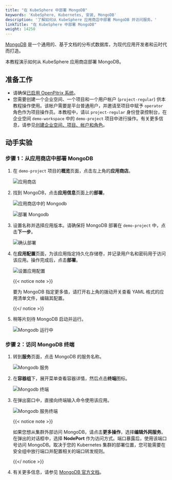 ```yaml
---
title: "在 KubeSphere 中部署 MongoDB"
keywords: 'KubeSphere, Kubernetes, 安装, MongoDB'
description: '了解如何从 KubeSphere 应用商店中部署 MongoDB 并访问服务。'
linkTitle: "在 KubeSphere 中部署 MongoDB"
weight: 14250
---
```


[MongoDB](https://www.mongodb.com/) 是一个通用的、基于文档的分布式数据库，为现代应用开发者和云时代而打造。

本教程演示如何从 KubeSphere 应用商店部署 MongoDB。

## 准备工作

- 请确保[已启用 OpenPitrix 系统](../../../pluggable-components/app-store/)。
- 您需要创建一个企业空间、一个项目和一个用户帐户 (`project-regular`) 供本教程操作使用。该帐户需要是平台普通用户，并邀请至项目中赋予 `operator` 角色作为项目操作员。本教程中，请以 `project-regular` 身份登录控制台，在企业空间 `demo-workspace` 中的 `demo-project` 项目中进行操作。有关更多信息，请参见[创建企业空间、项目、帐户和角色](../../../quick-start/create-workspace-and-project/)。

## 动手实验

### 步骤 1：从应用商店中部署 MongoDB

1. 在 `demo-project` 项目的**概览**页面，点击左上角的**应用商店**。

   ![应用商店](/images/docs/zh-cn/appstore/built-in-apps/mongodb-app/app-store-1.PNG)

2. 找到 MongoDB，点击**应用信息**页面上的**部署**。

   ![应用商店中的 Mongodb](/images/docs/zh-cn/appstore/built-in-apps/mongodb-app/mongodb-in-app-store-2.PNG)

   ![部署 Mongodb](/images/docs/zh-cn/appstore/built-in-apps/mongodb-app/deploy-mongodb-3.PNG)

3. 设置名称并选择应用版本。请确保将 MongoDB 部署在 `demo-project` 中，点击**下一步**。

   ![确认部署](/images/docs/zh-cn/appstore/built-in-apps/mongodb-app/confirm-deployment-4.PNG)

4. 在**应用配置**页面，为该应用指定持久化存储卷，并记录用户名和密码用于访问该应用。操作完成后，点击**部署**。

   ![设置应用配置](/images/docs/zh-cn/appstore/built-in-apps/mongodb-app/set-app-configuration-5.PNG)

   {{< notice note >}}

   要为 MongoDB 指定更多值，请打开右上角的拨动开关查看 YAML 格式的应用清单文件，编辑其配置。

   {{</ notice >}}

5. 稍等片刻待 MongoDB 启动并运行。

   ![Mongodb 运行中](/images/docs/zh-cn/appstore/built-in-apps/mongodb-app/mongodb-running-6.PNG)

### 步骤 2：访问 MongoDB 终端

1. 转到**服务**页面，点击 MongoDB 的服务名称。

   ![Mongodb 服务](/images/docs/zh-cn/appstore/built-in-apps/mongodb-app/mongodb-service-7.PNG)

2. 在**容器组**下，展开菜单查看容器详情，然后点击**终端**图标。

   ![Mongodb 终端](/images/docs/zh-cn/appstore/built-in-apps/mongodb-app/mongodb-terminal-8.PNG)

3. 在弹出窗口中，直接向终端输入命令使用该应用。

   ![Mongodb 服务终端](/images/docs/zh-cn/appstore/built-in-apps/mongodb-app/mongodb-service-terminal-9.PNG)

   {{< notice note >}}

   如果您想从集群外部访问 MongoDB，请点击**更多操作**，选择**编辑外网服务**。在弹出的对话框中，选择 **NodePort** 作为访问方式。端口暴露后，使用该端口号访问 MongoDB。取决于您的 Kubernetes 集群的部署位置，您可能需要在安全组中放行端口并配置相关的端口转发规则。

   {{</ notice >}} 

4. 有关更多信息，请参见 [MongoDB 官方文档](https://docs.mongodb.com/manual/)。

